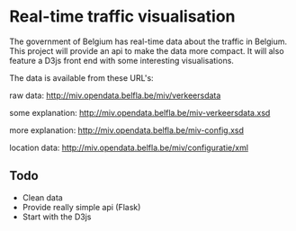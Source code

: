 # Real-time traffic visualisation

The government of Belgium has real-time data about the traffic in Belgium. This project will provide an api to make the data more compact. It will also feature a D3js front end with some interesting visualisations.

The data is available from these URL's:

raw data: http://miv.opendata.belfla.be/miv/verkeersdata

some explanation: http://miv.opendata.belfla.be/miv-verkeersdata.xsd

more explanation: http://miv.opendata.belfla.be/miv-config.xsd

location data: http://miv.opendata.belfla.be/miv/configuratie/xml

## Todo

* Clean data
* Provide really simple api (Flask)
* Start with the D3js
